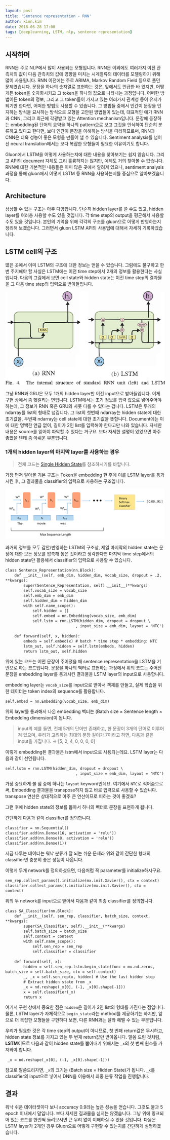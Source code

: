 ```yaml
---
layout: post
title: 'Sentence representation - RNN'
author: kion.kim
date: 2018-06-28 17:00
tags: [deeplearning, LSTM, nlp, sentence representation]
---
```


## 시작하며

RNN은 주로 NLP에서 많이 사용되는 모형입니다. RNN은 이외에도 여러가지 이전 관측치의 값이 다음 관측치의 값에 영향을 미치는 시계열류의 데이터를 모델링하기 위해 많이 사용됩니다. RNN 이전에는 주로 ARIMA, Markov Random Field 등으로 풀던 문제였습니다. 문장을 하나의 숫자열로 표현하는 것은, 앞에서도 언급한 바 있지만, 어떻게든 token을 숫자화시키고 그 token을 하나의 값으로 나타내는 과정입니다. 어떠한 방법이든 token의 정보, 그리고 그 token들이 가지고 있는 여러가지 관계성 등이 유지가 되기만 한다면, 어떠한 방법도 사용할 수 있습니다. 그 방법들 중에서 인간이 문장을 인지하는 방식을 묘사하는 방식으로 모형을 고안된 방법들이 있는데, 대표적인 예가 RNN과 CNN, 그리고 최근에 각광받고 있는 Attention mechanism입니다. 문장에 등장하는 embedding된 단어의 요약을 하나의  pattern으로 보고 그것을 인식하여 단순히 분류하고 있다고 한다면, 보다 인간이 문장을 이해하는 방식을 따라하므로써, RNN과 CNN은 더욱 성능이 좋은 모형을 만들어 낼 수 있습니다. Sentiment analysis를 넘어선 neural translation에서는 보다 복잡한 모형들이 필요한 이유이기도 합니다.

Gluon에서 LSTM을 어떻게 사용하는지에 대한 내용을 찾아보기는 쉽지 않습니다. 그리고 API의 document 자체도 그리 훌륭하지는 않지만, 예제도 거의 찾아볼 수 없습니다. RNN에 대한 기본적인 내용들은 이미 많은 곳에서 알려져 있으니, sentiment analysis 과정을 통해 gluon에서 어떻게 LSTM 등 RNN을 사용하는지를 중심으로 알아보겠습니다.


## Architecture

상상할 수 있는 구조는 아주 다양합니다. 단순히 hidden layer를 쓸 수도 있고, hidden layer를 여러층 사용할 수도 있을  것입니다. 각 time step의 output을 평균해서 사용할 수도 있을 것입니다. 본인의 기억을 위해 각각의 구조를 gluon으로 어떻게 반영하는지 정리해 보겠습니다. 그러면서 gluon LSTM API의 사용법에 대해서 자세히 기록하겠습니다.

## LSTM cell의 구조

많은 곳에서 이미 LSTM의 구조에 대한 정보는 얻을 수 있습니다. 그럼에도 불구하고 한번 주지해야 할 사실은 LSTM에는 이전 time step에서 2개의 정보를 활용한다는 사실입니다. 다음의 그림에서 보면 cell state와 hidden state는 이전 time step의 결과물을 그 다음 time step의 입력으로 받아들입니다.

![rnn-lstm](/assets/rnn-lstm.png)

그냥 RNN과 GRU은 모두 1개의 hidden layer만 이전 input으로 받아들입니다. 이게 구현 상에서 좀 헷갈리는 면입니다. LSTM에서는 초기 정보를 입력 값으로 넣어주어야 하는데, 그 정보가 RNN 혹은 GRU와 사뭇 다를 수 있다는 겁니다. LSTM은 두개의 ndarray를 list의 형태로 넘깁니다. 그 list의 첫번째 ndarray는 hidden state에 대한 초기값을, 두번째 ndarray는 cell state에 대한 초기값을 뜻합니다. Document에는 이에 대한 명백한 언급 없이, 길이가 2인 list를 입력해야 한다고만 나와 있습니다. 자세한 내용은 source를 읽어야 파악할 수 있다는 거구요. 보다 자세한 설명이 있었으면 아주 좋았을 텐데 좀 아쉬운 부분입니다.


### 1개의 hidden layer의 마지막 layer를 사용하는 경우

> 전체 코드는 [Single Hidden State](http://210.121.159.217:9090/kionkim/stat-analysis/blob/master/nlp_models/notebooks/text_classification_single_layer_LSTM_representation_lfw.ipynb)를 참조하시기를 바랍니다.


가장 먼저 알아볼 기본 구조는 Token을 embedding 한 후에 이를 LSTM layer를 통과시킨 후, 그 결과물을 classifier의 입력으로 사용하는 구조입니다.

![lstm_structure](/assets/lstm_structure.png)

과거의 정보를 모두 감안/반영하는 LSTM의 구조상, 제일 마지막의 hidden state는 문장에 대한 모든 정보를 압축해 놓은 것이라고 생각한다면 마지막 time step에서의 hidden state만 활용해서 classifier의 입력으로 사용할 수 있습니다.

```
class Sentence_Representation(nn.Block):
    def __init__(self, emb_dim, hidden_dim, vocab_size, dropout = .2, **kwargs):
        super(Sentence_Representation, self).__init__(**kwargs)
        self.vocab_size = vocab_size
        self.emb_dim = emb_dim
        self.hidden_dim = hidden_dim
        with self.name_scope():
            self.hidden = []
            self.embed = nn.Embedding(vocab_size, emb_dim)
            self.lstm = rnn.LSTM(hidden_dim, dropout = dropout \
                               , input_size = emb_dim, layout = 'NTC')

    def forward(self, x, hidden):
        embeds = self.embed(x) # batch * time step * embedding: NTC
        lstm_out, self.hidden = self.lstm(embeds, hidden)
        return lstm_out, self.hidden
```

위에 있는 코드는 어떤 문장이 주어졌을 때 sentence representation을 LSTM을 기반으로 하는 코드입니다. 문장을 하나의 벡터로 표현하는 과정에서 위의 코드는 주어진 문장을 embedding layer를 통과시킨 결과물을 LSTM layer의 input으로 사용합니다. 

embedding layer는 `vocab_size`를 input으로 받아서 객체를 만들고, 실제 학습을 위한 데이터는 token index의 sequence를 활용합니다.

```
self.embed = nn.Embedding(vocab_size, emb_dim)
```

위의 layer를 통과해서 나온 embedding 벡터는 (Batch size $\times$ Sentence length $\times$ Embedding dimension)이 됩니다.

> input의 예를 들면, 전체 5개의 단어만 존재하고, 한 문장이 3개의 단어로 이루어져 있으며, 우리가 고려하는 최대의 문장 길이가 7이라고 하면, 다음과 같은 input을 가집니다. 
> $\Rightarrow$ [5, 2, 4, 0, 0, 0, 0]


이렇게 embedding된 결과물은 lstm에서 input으로 사용되는데요. LSTM layer는 다음과 같이 선언됩니다.

```
self.lstm = rnn.LSTM(hidden_dim, dropout = dropout \
                               , input_size = emb_dim, layout = 'NTC')
```

가장 중요하게 볼 점 중에 하나는 `layout` keyword인데요. 여기에서 `NTC`로 적어줌으로써, Embedding 결과물을 transpose하지 않고 바로 입력으로 사용할 수 있습니다. transpose 연산은 상대적으로 아주 큰 연산이므로 피하는 것이 좋겠죠?


 그런 후에 hidden state의 정보를 뽑아서 하나의 벡터로 문장을 표현하게 됩니다.

간단하게 다음과 같이 classifier를 정의합니다.

```
classifier = nn.Sequential()
classifier.add(nn.Dense(16, activation = 'relu'))
classifier.add(nn.Dense(8, activation = 'relu'))
classifier.add(nn.Dense(1))
```

지금 다루는 데이터는 워낙 분류가 잘 되는 쉬운 문제라 위와 같이 간단한 형태의 classifier면 충분히 좋은 성능이 나옵니다.

이렇게 두개 network를 정의하셨으면, 다음처럼 꼭 parameter를 initialize하시구요.

```
sen_rep.collect_params().initialize(mx.init.Xavier(), ctx = context)
classifier.collect_params().initialize(mx.init.Xavier(), ctx = context)
```

위의 두 network를 input으로 받아서 다음과 같이 최종 classifier를 정의합니다.

```
class SA_Classifier(nn.Block):
    def __init__(self, sen_rep, classifier, batch_size, context, **kwargs):
        super(SA_Classifier, self).__init__(**kwargs)
        self.batch_size = batch_size
        self.context = context
        with self.name_scope():
            self.sen_rep = sen_rep
            self.classifier = classifier
            
    def forward(self, x):
        hidden = self.sen_rep.lstm.begin_state(func = mx.nd.zeros, batch_size = self.batch_size, ctx = self.context)
        _, _x = self.sen_rep(x, hidden) # Use the last hidden step
        # Extract hidden state from _x
        _x = nd.reshape(_x[0], (-1, _x[0].shape[-1]))
        x = self.classifier(_x)
        return x    
```

여기서 구현 상에서 중요한 점은 `hidden`은 길이가 2인 list의 형태를 가진다는 점입니다. 물론, LSTM layer가 자체적으로 `begin_state`라는 method를 제공하기는 하지만, 앞으로 더 복잡한 모형들을 구현하다 보면, 다른 RNN과는 달라 헤맬 수 있는 부분입니다.

우리가 필요한 것은 각 time step의 output이 아니므로, 첫 번째 return값은 무시하고, hidden state 정보를 가지고 있는 두 번재 return값만 받아옵니다. 말씀 드린 것처럼, **LSTM**이므로 다음과 같이 hidden state를 뽑아내기 위해서는 `_x`의 첫 번째 원소를 가져와야 합니다.

```
 _x = nd.reshape(_x[0], (-1, _x[0].shape[-1]))
```

참고로 말씀드리자면, `_x`의 크기는 (Batch size $\times$ Hidden State)가 됩니다. `_x`를 classifier의 input으로 넣어서 DNN을 이용해서 최종 분류 작업을 진행합니다.



## 결과

워낙 쉬운 데이터셋이다 보니 accuracy 0.9라는 높은 성능을 얻습니다. 그것도 불과 5 epoch 이내에서 말입니다. 보다 자세한 결과물을 싣지는 않겠습니다. 그냥 위에 링크되어 있는 코드를 한번씩 돌려보시면 큰 무리 없이 이해하실 수 있을 것입니다. 다음은 LSTM layer가 2개인 경우 Gluon으로 어떻게 구현할 수 있는지를 간단하게 설명하겠습니다.